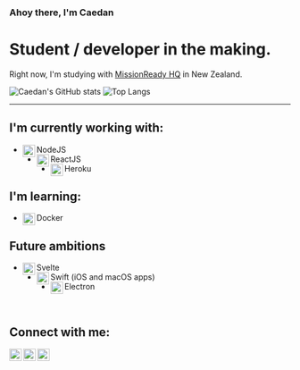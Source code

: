 ### Ahoy there, I'm Caedan

# Student / developer in the making.
Right now, I'm studying with [MissionReady HQ](https://www.missionreadyhq.com) in New Zealand.

![Caedan's GitHub stats](https://github-readme-stats.vercel.app/api?username=CaedanLavender)
![Top Langs](https://github-readme-stats.vercel.app/api/top-langs/?username=CaedanLavender&layout=compact)

***
## I'm currently working with:
- <img align="left" width="22px" src="https://cdn.jsdelivr.net/npm/simple-icons@5.23.0/icons/nodedotjs.svg" />NodeJS
- <img align="left" width="22px" src="https://cdn.jsdelivr.net/npm/simple-icons@5.23.0/icons/react.svg" />ReactJS
- <img align="left" width="22px" src="https://cdn.jsdelivr.net/npm/simple-icons@5.23.0/icons/heroku.svg" />Heroku

## I'm learning:
- <img align="left" width="22px" src="https://cdn.jsdelivr.net/npm/simple-icons@5.23.0/icons/docker.svg" />Docker

## Future ambitions
- <img align="left" width="22px" src="https://cdn.jsdelivr.net/npm/simple-icons@5.23.0/icons/svelte.svg" />Svelte 
- <img align="left" width="22px" src="https://cdn.jsdelivr.net/npm/simple-icons@5.23.0/icons/swift.svg" />Swift (iOS and macOS apps)
- <img align="left" width="22px" src="https://cdn.jsdelivr.net/npm/simple-icons@5.23.0/icons/electron.svg" />Electron
<br />

## Connect with me:

[<img align="left" width="22px" src="https://cdn.jsdelivr.net/npm/simple-icons@5.23.0/icons/github.svg"/>][GitHub]
[<img align="left" width="22px" src="https://cdn.jsdelivr.net/npm/simple-icons@5.23.0/icons/linkedin.svg" />][LinkedIn]
[<img align="left" width="22px" src="https://cdn.jsdelivr.net/npm/simple-icons@5.23.0/icons/devdotto.svg" />][Dev.to]

[GitHub]: "https://www.github.com/CaedanLavender"
[LinkedIn]: "https://www.linkedin.com/in/caedan/"
[Dev.to]: "https://www.dev.to/caedan"

